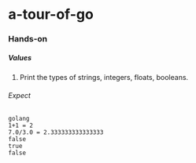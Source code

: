 # a-tour-of-go

### Hands-on

##### Values

1. Print the types of strings, integers, floats, booleans.

###### Expect

```
golang
1+1 = 2
7.0/3.0 = 2.333333333333333
false
true
false
```
